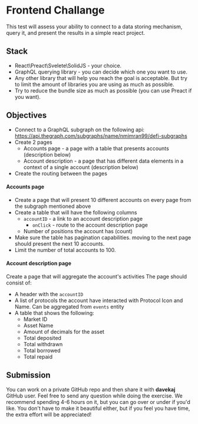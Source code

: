 # Frontend Challange

This test will assess your ability to connect to a data storing mechanism, query it, and present the results in a simple react project.

## Stack
- React\Preact\Svelete\SolidJS - your choice.
- GraphQL querying library - you can decide which one you want to use.
- Any other library that will help you reach the goal is acceptable. But try to limit the amount of libraries you are using as much as possible.
- Try to reduce the bundle size as much as possible (you can use Preact if you want).

## Objectives
- Connect to a GraphQL subgraph on the following api: https://api.thegraph.com/subgraphs/name/nmimran99/defi-subgraphs
- Create 2 pages
  - Accounts page - a page with a table that presents accounts (description below)
  - Account description - a page that has different data elements in a context of a single account (description below)
- Create the routing between the pages

#### Accounts page
- Create a page that will present 10 different accounts on every page from the subgraph mentioned above
- Create a table that will have the following columns
  - `accountID` - a link to an account description page
    - `onClick` - route to the account description page
  - Number of positions the account has (count)
- Make sure the table has pagination capabilities. moving to the next page should present the next 10 accounts.
- Limit the number of total accounts to 100.

#### Account description page
Create a page that will aggregate the account's activities
The page should consist of:
- A header with the `accountID`
- A list of protocols the account have interacted with Protocol Icon and Name. Can be aggregated from `events` entity
- A table that shows the following:
  - Market ID
  - Asset Name
  - Amount of decimals for the asset
  - Total deposited
  - Total withdrawn
  - Total borrowed
  - Total repaid

## Submission
You can work on a private GitHub repo and then share it with **davekaj** GitHub user. Feel free to send any question while doing the exercise. We recommend spending 4-6 hours on it, but you can go over or under if you'd like. You don't have to make it beautiful either, but if you feel you have time, the extra effort will be appreciated!
